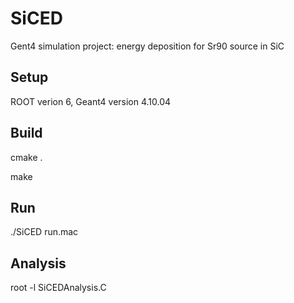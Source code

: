 # SiCED
Gent4 simulation project: energy deposition for Sr90 source  in SiC

## Setup

ROOT verion 6, Geant4 version 4.10.04

## Build

cmake .

make

## Run

./SiCED run.mac

## Analysis
 
root -l SiCEDAnalysis.C
